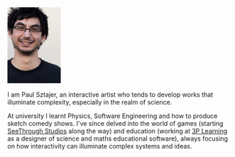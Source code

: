<img class="img-fluid float-right rounded ml-3" style="max-width: 120px;" alt="Photo of Paul Sztajer" title="Me, in portrait" src="/who/profile.jpg" />

I am Paul Sztajer, an interactive artist who tends to develop works that illuminate complexity, especially in the realm of science.

At university I learnt Physics, Software Engineering and how to produce sketch comedy shows. I've since delved into the world of games (starting [SeeThrough Studios](seethroughstudios.com) along the way) and education (working at [3P Learning](3plearning.com) as a designer of science and maths educational software), always focusing on how interactivity can illuminate complex systems and ideas.
